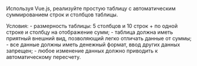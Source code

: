 Используя Vue.js, реализуйте простую таблицу с автоматическим суммированием строк и столбцов таблицы.

   Условия:
    - размерность таблицы: 5 столбцов и 10 строк + по одной строке и столбцу на отображение сумм;
    - таблица должна иметь приятный внешний вид, позволяющий легко отличать данные от суммы;
    - все данные должны иметь денежный формат, ввод других данных запрещен;
    - любое изменение данных должно приводить к автоматическому пересчету.